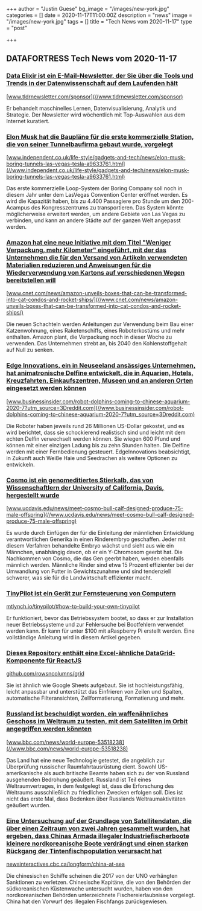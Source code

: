 +++
author = "Justin Guese"
bg_image = "/images/new-york.jpg"
categories = []
date = 2020-11-17T11:00:00Z
description = "news"
image = "/images/new-york.jpg"
tags = []
title = "Tech News vom 2020-11-17"
type = "post"

+++

        
## DATAFORTRESS Tech News vom 2020-11-17



### [Data Elixir ist ein E-Mail-Newsletter, der Sie über die Tools und Trends in der Datenwissenschaft auf dem Laufenden hält](//www.tldrnewsletter.com/sponsor)


[www.tldrnewsletter.com/sponsor](//www.tldrnewsletter.com/sponsor)


Er behandelt maschinelles Lernen, Datenvisualisierung, Analytik und Strategie. Der Newsletter wird wöchentlich mit Top-Auswahlen aus dem Internet kuratiert.


### [Elon Musk hat die Baupläne für die erste kommerzielle Station, die von seiner Tunnelbaufirma gebaut wurde, vorgelegt](//www.independent.co.uk/life-style/gadgets-and-tech/news/elon-musk-boring-tunnels-las-vegas-tesla-a9633761.html)


[www.independent.co.uk/life-style/gadgets-and-tech/news/elon-musk-boring-tunnels-las-vegas-tesla-a9633761.html](//www.independent.co.uk/life-style/gadgets-and-tech/news/elon-musk-boring-tunnels-las-vegas-tesla-a9633761.html)


Das erste kommerzielle Loop-System der Boring Company soll noch in diesem Jahr unter dem LasVegas Convention Center eröffnet werden. Es wird die Kapazität haben, bis zu 4.400 Passagiere pro Stunde um den 200-Acampus des Kongresszentrums zu transportieren. Das System könnte möglicherweise erweitert werden, um andere Gebiete von Las Vegas zu verbinden, und kann an andere Städte auf der ganzen Welt angepasst werden.


### [Amazon hat eine neue Initiative mit dem Titel "Weniger Verpackung, mehr Kilometer" eingeführt, mit der das Unternehmen die für den Versand von Artikeln verwendeten Materialien reduzieren und Anweisungen für die Wiederverwendung von Kartons auf verschiedenen Wegen bereitstellen will](//www.cnet.com/news/amazon-unveils-boxes-that-can-be-transformed-into-cat-condos-and-rocket-ships/)


[www.cnet.com/news/amazon-unveils-boxes-that-can-be-transformed-into-cat-condos-and-rocket-ships/](//www.cnet.com/news/amazon-unveils-boxes-that-can-be-transformed-into-cat-condos-and-rocket-ships/)


Die neuen Schachteln werden Anleitungen zur Verwendung beim Bau einer Katzenwohnung, eines Raketenschiffs, eines Roboterkostüms und mehr enthalten. Amazon plant, die Verpackung noch in dieser Woche zu verwenden. Das Unternehmen strebt an, bis 2040 den Kohlenstoffgehalt auf Null zu senken.


### [Edge Innovations, ein in Neuseeland ansässiges Unternehmen, hat animatronische Delfine entwickelt, die in Aquarien, Hotels, Kreuzfahrten, Einkaufszentren, Museen und an anderen Orten eingesetzt werden können](//www.businessinsider.com/robot-dolphins-coming-to-chinese-aquarium-2020-7?utm_source=3Dreddit.com)


[www.businessinsider.com/robot-dolphins-coming-to-chinese-aquarium-2020-7?utm_source=3Dreddit.com](//www.businessinsider.com/robot-dolphins-coming-to-chinese-aquarium-2020-7?utm_source=3Dreddit.com)


Die Roboter haben jeweils rund 26 Millionen US-Dollar gekostet, und es wird berichtet, dass sie schockierend realistisch sind und leicht mit dem echten Delfin verwechselt werden können. Sie wiegen 600 Pfund und können mit einer einzigen Ladung bis zu zehn Stunden halten. Die Delfine werden mit einer Fernbedienung gesteuert. EdgeInnovations beabsichtigt, in Zukunft auch Weiße Haie und Seedrachen als weitere Optionen zu entwickeln.


### [Cosmo ist ein genomeditiertes Stierkalb, das von Wissenschaftlern der University of California, Davis, hergestellt wurde](//www.ucdavis.edu/news/meet-cosmo-bull-calf-designed-produce-75-male-offspring)


[www.ucdavis.edu/news/meet-cosmo-bull-calf-designed-produce-75-male-offspring](//www.ucdavis.edu/news/meet-cosmo-bull-calf-designed-produce-75-male-offspring)


Es wurde durch Einfügen der für die Einleitung der männlichen Entwicklung verantwortlichen Generika in einen Rinderembryo geschaffen. Jeder mit diesem Verfahren behandelte Embryo wächst und sieht aus wie ein Männchen, unabhängig davon, ob er ein Y-Chromosom geerbt hat. Die Nachkommen von Cosmo, die das Gen geerbt haben, werden ebenfalls männlich werden. Männliche Rinder sind etwa 15 Prozent effizienter bei der Umwandlung von Futter in Gewichtszunahme und sind tendenziell schwerer, was sie für die Landwirtschaft effizienter macht.


### [TinyPilot ist ein Gerät zur Fernsteuerung von Computern](//mtlynch.io/tinypilot/#how-to-build-your-own-tinypilot)


[mtlynch.io/tinypilot/#how-to-build-your-own-tinypilot](//mtlynch.io/tinypilot/#how-to-build-your-own-tinypilot)


Er funktioniert, bevor das Betriebssystem bootet, so dass er zur Installation neuer Betriebssysteme und zur Fehlersuche bei Bootfehlern verwendet werden kann. Er kann für unter $100 mit aRaspberry Pi erstellt werden. Eine vollständige Anleitung wird in diesem Artikel gegeben.


### [Dieses Repository enthält eine Excel-ähnliche DataGrid-Komponente für ReactJS](//github.com/rowsncolumns/grid)


[github.com/rowsncolumns/grid](//github.com/rowsncolumns/grid)


Sie ist ähnlich wie Google Sheets aufgebaut. Sie ist hochleistungsfähig, leicht anpassbar und unterstützt das Einfrieren von Zeilen und Spalten, automatische Filteransichten, Zellformatierung, Formatierung und mehr.


### [Russland ist beschuldigt worden, ein waffenähnliches Geschoss im Weltraum zu testen, mit dem Satelliten im Orbit angegriffen werden könnten](//www.bbc.com/news/world-europe-53518238)


[www.bbc.com/news/world-europe-53518238](//www.bbc.com/news/world-europe-53518238)


Das Land hat eine neue Technologie getestet, die angeblich zur Überprüfung russischer Raumfahrtausrüstung dient. Sowohl US-amerikanische als auch britische Beamte haben sich zu der von Russland ausgehenden Bedrohung geäußert. Russland ist Teil eines Weltraumvertrages, in dem festgelegt ist, dass die Erforschung des Weltraums ausschließlich zu friedlichen Zwecken erfolgen soll. Dies ist nicht das erste Mal, dass Bedenken über Russlands Weltraumaktivitäten geäußert wurden.


### [Eine Untersuchung auf der Grundlage von Satellitendaten, die über einen Zeitraum von zwei Jahren gesammelt wurden, hat ergeben, dass Chinas Armada illegaler Industriefischerboote kleinere nordkoreanische Boote verdrängt und einen starken Rückgang der Tintenfischpopulation verursacht hat](//newsinteractives.cbc.ca/longform/china-at-sea)


[newsinteractives.cbc.ca/longform/china-at-sea](//newsinteractives.cbc.ca/longform/china-at-sea)


Die chinesischen Schiffe scheinen die 2017 von der UNO verhängten Sanktionen zu verletzen. Chinesische Kapitäne, die von den Behörden der südkoreanischen Küstenwache untersucht wurden, haben von den nordkoreanischen Behörden unterzeichnete Fischereierlaubnisse vorgelegt. China hat den Vorwurf des illegalen Fischfangs zurückgewiesen.